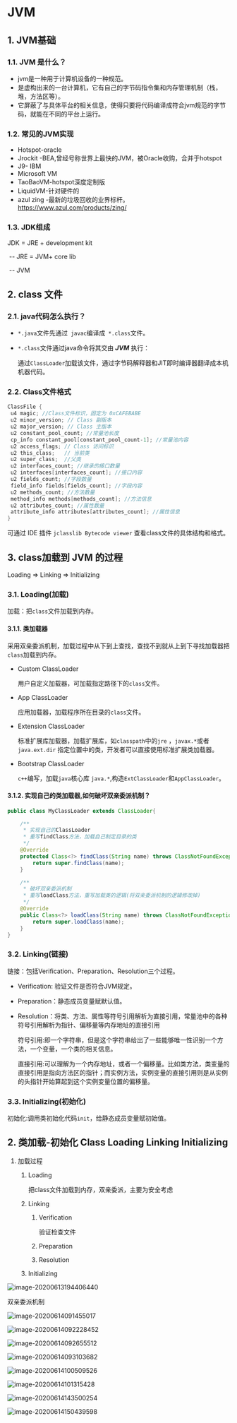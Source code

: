 # JVM

## 1. JVM基础

### 1.1.  JVM 是什么？

- jvm是一种用于计算机设备的一种规范。
- 是虚构出来的一台计算机，它有自己的字节码指令集和内存管理机制（栈，堆，方法区等）。
- 它屏蔽了与具体平台的相关信息，使得只要将代码编译成符合jvm规范的字节码，就能在不同的平台上运行。

### 1.2. 常见的JVM实现

- Hotspot-oracle
- Jrockit -BEA,曾经号称世界上最快的JVM，被Oracle收购，合并于hotspot
- J9- IBM
- Microsoft VM
- TaoBaoVM-hotspot深度定制版
- LiquidVM-针对硬件的
- azul zing -最新的垃圾回收的业界标杆。https://www.azul.com/products/zing/

### 1.3. JDK组成

 JDK = JRE + development kit

​	-- JRE = JVM+ core lib

​		-- JVM



## 2.  class 文件

### 2.1. java代码怎么执行？

- `*.java`文件先通过` javac`编译成` *.class`文件。

- `*.class`文件通过java命令将其交由 ***JVM*** 执行：

  通过`ClassLoader`加载该文件，通过字节码解释器和JIT即时编译器翻译成本机机器代码。

### 2.2. Class文件格式

```java
ClassFile {
 u4 magic; //Class文件标识，固定为 0xCAFEBABE
 u2 minor_version; // Class 副版本
 u2 major_version; // Class 主版本
 u2 constant_pool_count; //常量池长度
 cp_info constant_pool[constant_pool_count-1]; //常量池内容
 u2 access_flags; // Class 访问标识
 u2 this_class;   // 当前类
 u2 super_class;  //父类
 u2 interfaces_count; //继承的接口数量
 u2 interfaces[interfaces_count]; //接口内容
 u2 fields_count; //字段数量
 field_info fields[fields_count]; //字段内容
 u2 methods_count; //方法数量
 method_info methods[methods_count]; //方法信息
 u2 attributes_count; //属性数量
 attribute_info attributes[attributes_count]; //属性信息
}

```

可通过 IDE 插件 `jclasslib Bytecode viewer` 查看class文件的具体结构和格式。



## 3. class加载到 JVM 的过程

Loading => Linking => Initializing

### 3.1. Loading(加载)

加载：把`class`文件加载到内存。

#### 3.1.1. 类加载器

采用双亲委派机制，加载过程中从下到上查找，查找不到就从上到下寻找加载器把`class`加载到内存。

- Custom ClassLoader

  用户自定义加载器，可加载指定路径下的`class`文件。

- App ClassLoader

  应用加载器，加载程序所在目录的`class`文件。

- Extension  ClassLoader

  标准扩展库加载器，加载扩展库，如`classpath`中的`jre` ，`javax.*`或者
  `java.ext.dir` 指定位置中的类，开发者可以直接使用标准扩展类加载器。

- Bootstrap  ClassLoader

  `c++`编写，加载`java`核心库 `java.*`,构造`ExtClassLoader`和`AppClassLoader`。

#### 3.1.2. 实现自己的类加载器,如何破坏双亲委派机制？

```java
public class MyClassLoader extends ClassLoader{

    /**
     * 实现自己的ClassLoader
     * 重写findClass方法，加载自己制定目录的类
     */
    @Override
    protected Class<?> findClass(String name) throws ClassNotFoundException {
        return super.findClass(name);
    }

    /**
     * 破坏双亲委派机制
     * 重写loadClass方法，重写加载类的逻辑(将双亲委派机制的逻辑修改掉)
     */
    @Override
    public Class<?> loadClass(String name) throws ClassNotFoundException {
        return super.loadClass(name);
    }
}
```



### 3.2. Linking(链接)

链接：包括Verification、Preparation、Resolution三个过程。

- Verification: 验证文件是否符合JVM规定。

- Preparation：静态成员变量赋默认值。

- Resolution：将类、方法、属性等符号引用解析为直接引用，常量池中的各种符号引用解析为指针、偏移量等内存地址的直接引用

  符号引用:即一个字符串，但是这个字符串给出了一些能够唯一性识别一个方法，一个变量，一个类的相关信息。

  直接引用:可以理解为一个内存地址，或者一个偏移量。比如类方法，类变量的直接引用是指向方法区的指针；而实例方法，实例变量的直接引用则是从实例的头指针开始算起到这个实例变量位置的偏移量。

### 3.3. Initializing(初始化)

初始化:调用类初始化代码`init`，给静态成员变量赋初始值。







## 2. 类加载-初始化 Class Loading Linking Initializing

1. 加载过程

   1. Loading

      把class文件加载到内存，双亲委派，主要为安全考虑

   2. Linking
   
      1. Verification
   
         验证检查文件
   
      2. Preparation
   
      3. Resolution
   
   3. Initializing

![image-20200613194406440](C:\Users\LPSHARE\AppData\Roaming\Typora\typora-user-images\image-20200613194406440.png)

双亲委派机制

![image-20200614091455017](C:\Users\LPSHARE\AppData\Roaming\Typora\typora-user-images\image-20200614091455017.png)

![image-20200614092228452](C:\Users\LPSHARE\AppData\Roaming\Typora\typora-user-images\image-20200614092228452.png)

![image-20200614092655512](C:\Users\LPSHARE\AppData\Roaming\Typora\typora-user-images\image-20200614092655512.png)

![image-20200614093103682](C:\Users\LPSHARE\AppData\Roaming\Typora\typora-user-images\image-20200614093103682.png)

![image-20200614100509526](C:\Users\LPSHARE\AppData\Roaming\Typora\typora-user-images\image-20200614100509526.png)

![image-20200614101315428](C:\Users\LPSHARE\AppData\Roaming\Typora\typora-user-images\image-20200614101315428.png)





![image-20200614143500254](C:\Users\LPSHARE\AppData\Roaming\Typora\typora-user-images\image-20200614143500254.png)

![image-20200614150439598](C:\Users\LPSHARE\AppData\Roaming\Typora\typora-user-images\image-20200614150439598.png)